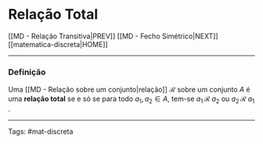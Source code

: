 # Relação Total

[[MD - Relação Transitiva|PREV]]	[[MD - Fecho Simétrico|NEXT]]	[[matematica-discreta|HOME]]

---

### Definição

Uma [[MD - Relação sobre um conjunto|relação]] $\mathcal{R}$ sobre um conjunto $A$ é uma **relação total** se e  só se para todo $a_{1},a_{2}\in A$, tem-se $a_{1}\,\mathcal{R}\;a_2$ ou $a_{2}\,\mathcal{R}\;a_1$ .

---

Tags: #mat-discreta 